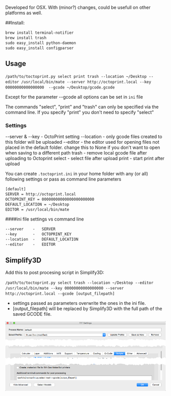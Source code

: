 Developed for OSX. With (minor?) changes, could be usefull on other platforms as well.

##Install:

```
brew install terminal-notifier
brew install trash
sudo easy_install python-daemon
sudo easy_install configparser
```

## Usage

`/path/to/toctoprint.py select print trash --location ~/Desktop --editor /usr/local/bin/mate --server http://octoprint.local --key 00000000000000000  --gcode ~/Desktop/gcode.gcode`

Except for the parameter --gcode all options can be set in `ini` file

The commands "select", "print" and "trash" can only be specified via the command line. If you specify "print" you don't need to specify "select"

### Settings
--server & --key - OctoPrint setting
--location - only gcode files created to this folder will be uploaded
--editor - the editor used for opening files not placed in the default folder. change this to None if you don't want to open when saving to a different path
trash - remove local gcode file after uploading to Octoprint
select - select file after upload
print - start print after upload

You can create `.toctoprint.ini` in your home folder with any (or all) following settings or pass as command line parameters

```
[default]
SERVER = http://octoprint.local
OCTOPRINT_KEY = 00000000000000000000000
DEFAULT_LOCATION = ~/Desktop
EDITOR = /usr/local/bin/mate
```

####ini file settings vs command line

```
--server    -   SERVER
--key       -   OCTOPRINT_KEY
--location  -   DEFAULT_LOCATION
--editor    -   EDITOR
```

## Simplify3D

Add this to post procesing script in Simplify3D:

`/path/to/toctoprint.py select trash --location ~/Desktop --editor /usr/local/bin/mate --key 00000000000000000 --server http://octoprint.local --gcode [output_filepath]`

- settings passed as parameters overwrite the ones in the ini file.
- [output_filepath] will be replaced by Simplify3D with the full path of the saved GCODE file.


![screenshot](screenshot_1.png)

